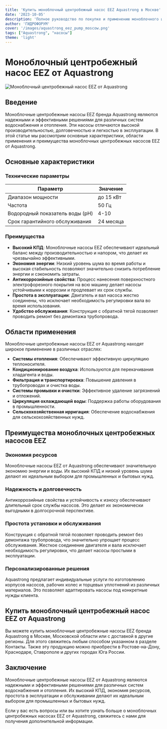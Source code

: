 ```yaml
---
title: 'Купить моноблочный центробежный насос EEZ Aquastrong в Москве'
date: '2023-10-05'
description: 'Полное руководство по покупке и применению моноблочного центробежного насоса EEZ бренда Aquastrong. Доставка по всей России.'
author: 'ГИДРОФОРУМ'
cover: '/images/aquastrong_eez_pump_moscow.png'
tags: ["Aquastrong", "насосы"]
theme: 'light'
---
```


# Моноблочный центробежный насос EEZ от Aquastrong

![Моноблочный центробежный насос EEZ от Aquastrong](/images/aquastrong_eez_pump_moscow.png)

## Введение

Моноблочные центробежные насосы EEZ бренда Aquastrong являются надежными и эффективными решениями для различных систем водоснабжения и отопления. Эти насосы отличаются высокой производительностью, долговечностью и легкостью в эксплуатации. В этой статье мы рассмотрим основные характеристики, области применения и преимущества моноблочных центробежных насосов EEZ от Aquastrong.

## Основные характеристики

### Технические параметры

| Параметр               | Значение                           |
|-------------------------|-------------------------------------|
| Диапазон мощности       | до 15 кВт                           |
| Частота                | 50 Гц                               |
| Водородный показатель воды (pH) | 4-10                         |
| Срок гарантийного обслуживания | 24 месяца               |

### Преимущества

- **Высокий КПД**: Моноблочные насосы EEZ обеспечивают идеальный баланс между производительностью и напором, что делает их чрезвычайно эффективными.
- **Экономия энергии**: Низкий уровень шума во время работы и высокая стабильность позволяют значительно снизить потребление энергии и сэкономить затраты.
- **Антикоррозийные свойства**: Процесс нанесения поверхностного электрофорезного покрытия на всю машину делает насосы устойчивыми к коррозии и продлевает их срок службы.
- **Простота в эксплуатации**: Двигатель и вал насоса жестко соединены, что исключает необходимость регулировки вала во время использования.
- **Удобство обслуживания**: Конструкция с обратной тягой позволяет проводить ремонт без демонтажа трубопровода.

## Области применения

Моноблочные центробежные насосы EEZ от Aquastrong находят широкое применение в различных отраслях:

- **Системы отопления**: Обеспечивают эффективную циркуляцию теплоносителя.
- **Кондиционирование воздуха**: Используются для перекачивания хладагента и воды.
- **Фильтрация и транспортировка**: Повышение давления в трубопроводах и очистка воды.
- **Системы промывки и очистки**: Эффективное удаление загрязнений и отложений.
- **Циркуляция охлаждающей воды**: Поддержка работы оборудования в промышленности.
- **Сельскохозяйственная ирригация**: Обеспечение водоснабжения для сельскохозяйственных нужд.

## Преимущества моноблочных центробежных насосов EEZ

### Экономия ресурсов

Моноблочные насосы EEZ от Aquastrong обеспечивают значительную экономию энергии и воды. Их высокий КПД и низкий уровень шума делают их идеальным выбором для промышленных и бытовых нужд.

### Надежность и долговечность

Антикоррозийные свойства и устойчивость к износу обеспечивают длительный срок службы насосов. Это делает их экономически выгодными в долгосрочной перспективе.

### Простота установки и обслуживания

Конструкция с обратной тягой позволяет проводить ремонт без демонтажа трубопровода, что значительно упрощает процесс обслуживания. Жесткое соединение двигателя и вала исключает необходимость регулировки, что делает насосы простыми в эксплуатации.

### Персонализированные решения

Aquastrong предлагает индивидуальные услуги по изготовлению корпусов насосов, рабочих колес и торцевых уплотнений из различных материалов. Это позволяет адаптировать насосы под конкретные нужды клиента.

## Купить моноблочный центробежный насос EEZ от Aquastrong

Вы можете купить моноблочные центробежные насосы EEZ бренда Aquastrong в Москве, Московской области или с доставкой в другие регионы. Для этого свяжитесь любым способом указанном в разделе Контакты. Также эту продукцию можно приобрести в Ростове-на-Дону, Краснодаре, Ставрополе и других городах Юга России.

## Заключение

Моноблочные центробежные насосы EEZ от Aquastrong являются надежными и эффективными решениями для различных систем водоснабжения и отопления. Их высокий КПД, экономия ресурсов, простота в эксплуатации и обслуживании делают их идеальным выбором для промышленных и бытовых нужд.

Если у вас есть вопросы или вы хотите узнать больше о моноблочных центробежных насосах EEZ от Aquastrong, свяжитесь с нами для получения дополнительной информации.
